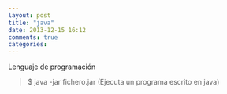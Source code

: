 ```yaml
---
layout: post
title: "java"
date: 2013-12-15 16:12
comments: true
categories: 
---
```

Lenguaje de programación 

>$ java -jar fichero.jar  (Ejecuta un programa escrito en java)


